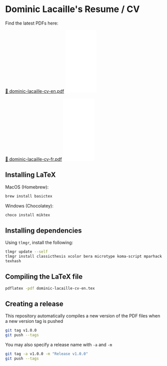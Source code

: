 # Dominic Lacaille's Resume / CV

Find the latest PDFs here:

[:page_facing_up: dominic-lacaille-cv-en.pdf](/dlacaille/resume/releases/latest/download/dominic-lacaille-cv-en.pdf)
<embed src="/dlacaille/resume/releases/latest/download/dominic-lacaille-cv-en.pdf" width="100" height="200px" />

[:page_facing_up: dominic-lacaille-cv-fr.pdf](/dlacaille/resume/releases/latest/download/dominic-lacaille-cv-fr.pdf)
<embed src="/dlacaille/resume/releases/latest/download/dominic-lacaille-cv-fr.pdf" width="100" height="200px" />

## Installing LaTeX

MacOS (Homebrew):

```sh
brew install basictex
```

Windows (Chocolatey):

```sh
choco install miktex
```

## Installing dependencies

Using `tlmgr`, install the following:

```sh
tlmgr update --self
tlmgr install classicthesis xcolor bera microtype koma-script mparhack palatino mathpazo fpl booktabs textcase titlesec tocloft footmisc caption currvita ragged2e everysel enumitem wrapfig fourier opensans fontaxes xkeyval fontawesome datenumber numprint preprint sectsty babel-french pgf
texhash
```

## Compiling the LaTeX file

```sh
pdflatex -pdf dominic-lacaille-cv-en.tex
```

## Creating a release

This repository automatically compiles a new version of the PDF files when a new version tag is pushed

```sh
git tag v1.0.0
git push --tags
```

You may also specify a release name with `-a` and `-m`

```sh
git tag -a v1.0.0 -m "Release v1.0.0"
git push --tags
```